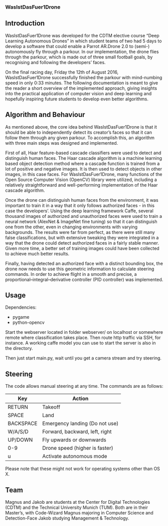 ### WasIstDasFuer1Drone 

## Introduction

WasIstDasFuer1Drone was developed for the CDTM elective course “Deep Learning Autonomous Drones” in which student teams of two had 5 days to develop a software that could enable a Parrot AR.Drone 2.0 to (semi-) autonomously fly through a parkour. In our implementation, the drone flies through the parkour, which is made out of three small football goals, by recognising and following the developers’ faces. 

On the final racing day, Friday the 12th of August 2016, WasIstDasFuer1Drone successfully finished the parkour with mind-numbing speed in only 0:33 minutes. The following documentation is meant to give the reader a short overview of the implemented approach, giving insights into the practical application of computer vision and deep learning and hopefully inspiring future students to develop even better algorithms.

## Algorithm and Behaviour

As mentioned above, the core idea behind WasIstDasFuer1Drone is that it should be able to independently detect its creator’s faces so that it can follow them through any given parkour. To accomplish this, an algorithm with three main steps was designed and implemented. 

First of all, Haar feature-based cascade classifiers were used to detect and distinguish human faces. The Haar cascade algorithm is a machine learning based object detection method where a cascade function is trained from a lot of positive and negative images. It is then used to detect objects in other images, in this case faces. For WasIstDasFuer1Drone, many functions of the Open Source Computer Vision (OpenCV) library were utilized, including a relatively straightforward and well-performing implementation of the Haar cascade algorithm. 

Once the drone can distinguish human faces from the environment, it was important to train it in a way that it only follows authorized faces - in this case the developers’. Using the deep learning framework Caffe, several thousand images of authorized and unauthorized faces were used to train a neural network (AlexNet & ImageNet fine tuning) so that it can distinguish one from the other, even in changing environments with varying backgrounds. The results were far from perfect, as there were still many false classifications, but with extensive tweaking they were integrated in a way that the drone could detect authorized faces in a fairly stable manner. Given more time, a better set of training images could have been collected to achieve much better results. 

Finally, having detected an authorized face with a distinct bounding box, the drone now needs to use this geometric information to calculate steering commands. In order to achieve flight in a smooth and precise, a proportional–integral–derivative controller (PID controller) was implemented. 



## Usage

Dependencies:
* pygame
* python-opencv

Start the webserver located in folder webserver/ on localhost or somewhere remote where classification takes place. Then route http traffic via SSH, for instance. A working caffe model you can use to start the server is also in the directory. 

Then just start main.py, wait until you get a camera stream and try steering.


## Steering

The code allows manual steering at any time. The commands are as follows:

Key | Action
--- | ------
RETURN | Takeoff
SPACE | Land
BACKSPACE | Emergency landing (Do not use)
W/A/S/D | Forward, backward, left, right
UP/DOWN | Fly upwards or downwards
0-9 | Drone speed (higher is faster)
u | Activate autonomous mode

Please note that these might not work for operating systems other than OS X.

## Team

Magnus and Jakob are students at the Center for Digital Technologies (CDTM) and the Technical University Munich (TUM). Both are in their Master’s, with Code-Wizard Magnus majoring in Computer Science and Detection-Face Jakob studying Management & Technology. 


